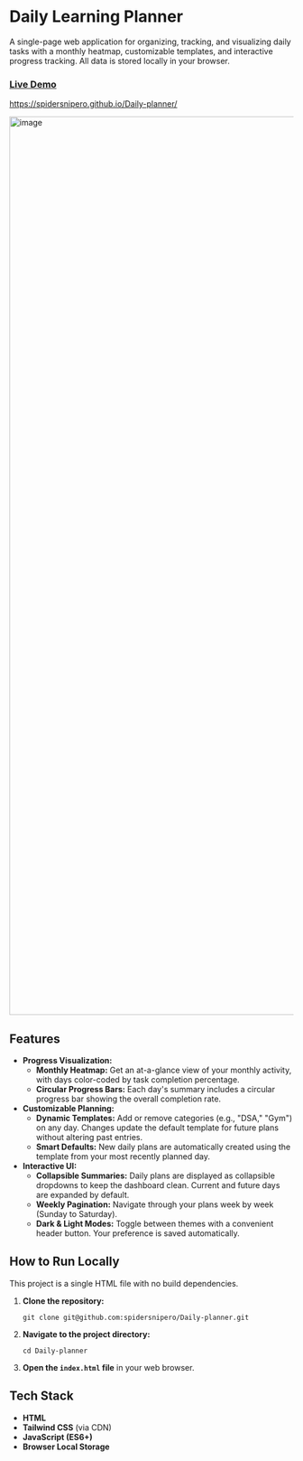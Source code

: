 # Daily Learning Planner

A single-page web application for organizing, tracking, and visualizing daily tasks with a monthly heatmap, customizable templates, and interactive progress tracking. All data is stored locally in your browser.

### [Live Demo](https://spidersnipero.github.io/Daily-planner/) 

https://spidersnipero.github.io/Daily-planner/



<img width="2619" height="1591" alt="image" src="https://github.com/user-attachments/assets/019080f1-5631-4257-ab68-63683fd30a1c" />


## Features

* **Progress Visualization:**
    * **Monthly Heatmap:** Get an at-a-glance view of your monthly activity, with days color-coded by task completion percentage.
    * **Circular Progress Bars:** Each day's summary includes a circular progress bar showing the overall completion rate.
* **Customizable Planning:**
    * **Dynamic Templates:** Add or remove categories (e.g., "DSA," "Gym") on any day. Changes update the default template for future plans without altering past entries.
    * **Smart Defaults:** New daily plans are automatically created using the template from your most recently planned day.
* **Interactive UI:**
    * **Collapsible Summaries:** Daily plans are displayed as collapsible dropdowns to keep the dashboard clean. Current and future days are expanded by default.
    * **Weekly Pagination:** Navigate through your plans week by week (Sunday to Saturday).
    * **Dark & Light Modes:** Toggle between themes with a convenient header button. Your preference is saved automatically.

## How to Run Locally

This project is a single HTML file with no build dependencies.

1.  **Clone the repository:**
    ```
    git clone git@github.com:spidersnipero/Daily-planner.git
    ```
2.  **Navigate to the project directory:**
    ```
    cd Daily-planner
    ```
3.  **Open the `index.html` file** in your web browser.

## Tech Stack

* **HTML**
* **Tailwind CSS** (via CDN)
* **JavaScript (ES6+)**
* **Browser Local Storage**
